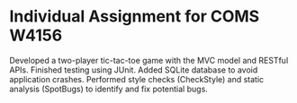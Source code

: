 # Individual Assignment for COMS W4156

Developed a two-player tic-tac-toe game with the MVC model and RESTful APIs.
Finished testing using JUnit.
Added SQLite database to avoid application crashes.
Performed style checks (CheckStyle) and static analysis (SpotBugs) to identify and fix potential bugs.
